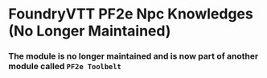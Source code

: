 # FoundryVTT PF2e Npc Knowledges (No Longer Maintained)

### The module is no longer maintained and is now part of another module called `PF2e Toolbelt`
